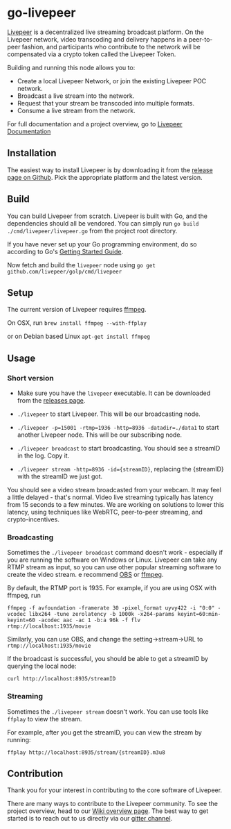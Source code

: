 # go-livepeer
[Livepeer](https://livepeer.org) is a decentralized live streaming broadcast platform.  On the Livepeer network, video transcoding and delivery happens in a peer-to-peer fashion, and participants who contribute to the network will be compensated via a crypto token called the Livepeer Token.

Building and running this node allows you to:

* Create a local Livepeer Network, or join the existing Livepeer POC network.
* Broadcast a live stream into the network.
* Request that your stream be transcoded into multiple formats.
* Consume a live stream from the network.

For full documentation and a project overview, go to 
[Livepeer Documentation](https://github.com/livepeer/wiki/wiki)

## Installation
The easiest way to install Livepeer is by downloading it from the [release page on Github](https://github.com/livepeer/golp/releases).  Pick the appropriate platform and the latest version.

## Build
You can build Livepeer from scratch.  Livepeer is built with Go, and the dependencies should all be vendored.  You can simply run `go build ./cmd/livepeer/livepeer.go` from the project root directory.

If you have never set up your Go programming environment, do so according to Go's [Getting Started Guide](https://golang.org/doc/install).

Now fetch and build the `livepeer` node using `go get github.com/livepeer/golp/cmd/livepeer`

## Setup
The current version of Livepeer requires [ffmpeg](https://www.ffmpeg.org/).

On OSX, run
`brew install ffmpeg --with-ffplay`

or on Debian based Linux
`apt-get install ffmpeg`

## Usage

### Short version
- Make sure you have the `livepeer` executable.  It can be downloaded from the [releases page](https://github.com/livepeer/golp/releases).

- `./livepeer` to start Livepeer.  This will be our broadcasting node.

- `./livepeer -p=15001 -rtmp=1936 -http=8936 -datadir=./data1` to start another Livepeer node. This will be our subscribing node.

- `./livepeer broadcast` to start broadcasting. You should see a streamID in the log. Copy it.

- `./livepeer stream -http=8936 -id={streamID}`, replacing the {streamID} with the streamID we just got.

You should see a video stream broadcasted from your webcam.  It may feel a little delayed - that's normal. Video live streaming typically has latency from 15 seconds to a few minutes. We are working on solutions to lower this latency, using techniques like WebRTC, peer-to-peer streaming, and crypto-incentives.

### Broadcasting

Sometimes the `./livepeer broadcast` command doesn't work - especially if you are running the software on Windows or Linux. Livepeer can take any RTMP stream as input, so you can use other popular streaming software to create the video stream. e recommend [OBS](https://obsproject.com/download) or [ffmpeg](https://www.ffmpeg.org/).

By default, the RTMP port is 1935.  For example, if you are using OSX with ffmpeg, run 

`ffmpeg -f avfoundation -framerate 30 -pixel_format uyvy422 -i "0:0" -vcodec libx264 -tune zerolatency -b 1000k -x264-params keyint=60:min-keyint=60 -acodec aac -ac 1 -b:a 96k -f flv rtmp://localhost:1935/movie`

Similarly, you can use OBS, and change the setting->stream->URL to `rtmp://localhost:1935/movie`

If the broadcast is successful, you should be able to get a streamID by querying the local node:

`curl http://localhost:8935/streamID`

### Streaming

Sometimes the `./livepeer stream` doesn't work.  You can use tools like `ffplay` to view the stream.

For example, after you get the streamID, you can view the stream by running: 

`ffplay http://localhost:8935/stream/{streamID}.m3u8`

## Contribution
Thank you for your interest in contributing to the core software of Livepeer. 

There are many ways to contribute to the Livepeer community. To see the project overview, head to our [Wiki overview page](https://github.com/livepeer/wiki/wiki/Project-Overview). The best way to get started is to reach out to us directly via our [gitter channel](https://gitter.im/livepeer/Lobby).

